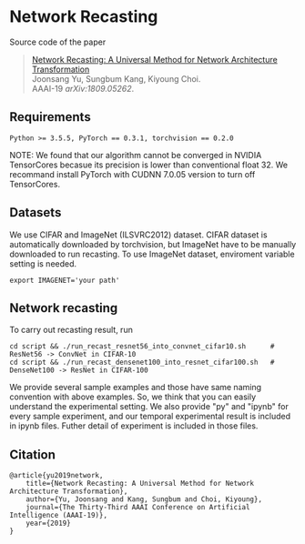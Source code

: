 # Network Recasting
Source code of the paper
> [Network Recasting: A Universal Method for Network Architecture Transformation](https://arxiv.org/abs/1809.05262)\
> Joonsang Yu, Sungbum Kang, Kiyoung Choi.\
> AAAI-19
> _arXiv:1809.05262_.


## Requirements
```
Python >= 3.5.5, PyTorch == 0.3.1, torchvision == 0.2.0
```
NOTE: We found that our algorithm cannot be converged in NVIDIA TensorCores becasue its precision is lower than conventional float 32. We recommand install PyTorch with CUDNN 7.0.05 version to turn off TensorCores.

## Datasets

We use CIFAR and ImageNet (ILSVRC2012) dataset. CIFAR dataset is automatically downloaded by torchvision, but ImageNet have to be manually downloaded to run recasting.
To use ImageNet dataset, enviroment variable setting is needed.
```
export IMAGENET='your path'
```

## Network recasting
To carry out recasting result, run

```
cd script && ./run_recast_resnet56_into_convnet_cifar10.sh		# ResNet56 -> ConvNet in CIFAR-10
cd script && ./run_recast_densenet100_into_resnet_cifar100.sh	# DenseNet100 -> ResNet in CIFAR-100
```

We provide several sample examples and those have same naming convention with above examples. So, we think that you can easily understand the experimental setting.
We also provide "py" and "ipynb" for every sample experiment, and our temporal experimental result is included in ipynb files. Futher detail of experiment is included in those files.


## Citation
```
@article{yu2019network,
	title={Network Recasting: A Universal Method for Network Architecture Transformation},
	author={Yu, Joonsang and Kang, Sungbum and Choi, Kiyoung},
	journal={The Thirty-Third AAAI Conference on Artificial Intelligence (AAAI-19)},
	year={2019}
}
```
